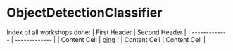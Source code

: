# ObjectDetectionClassifier

Index of all workshops done:
| First Header  | Second Header |
| ------------- | ------------- |
| Content Cell  | [ping](https://github.com/HackClub-NMIT/workshops/edit/master/README.md)  |
| Content Cell  | Content Cell  |
